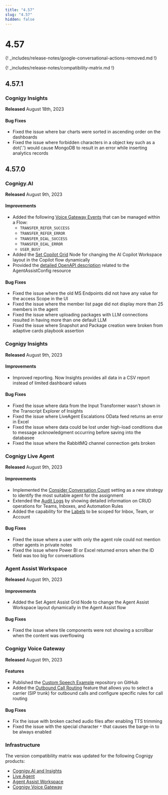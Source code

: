 ```yaml
---
title: "4.57"
slug: "4.57"
hidden: false
---
```


# 4.57

{! _includes/release-notes/google-conversational-actions-removed.md !}

{! _includes/release-notes/compatibility-matrix.md !}

## 4.57.1

### Cognigy Insights

**Released** August 18th, 2023

#### Bug Fixes

- Fixed the issue where bar charts were sorted in ascending order on the dashboards
- Fixed the issue where forbidden characters in a object key such as a dot('.') would cause MongoDB to result in an error while inserting analytics records

## 4.57.0

### Cognigy.AI

**Released** August 9th, 2023

#### Improvements

- Added the following [Voice Gateway Events](../voice-gateway/references/events/overview.md) that can be managed within a Flow:
    - `TRANSFER_REFER_SUCCESS`
    - `TRANSFER_REFER_ERROR`
    - `TRANSFER_DIAL_SUCCESS`
    - `TRANSFER_DIAL_ERROR`
    - `USER_BUSY`
- Added the [Set Copilot Grid](../ai/build/node-reference/ai-copilot/set-grid.md) Node for changing the AI Copilot Workspace layout in the Copilot flow dynamically
- Provided the [detailed OpenAPI description](https://api-trial.cognigy.ai/openapi#post-/v2.0/agentassistconfigs) related to the AgentAssistConfig resource

#### Bug Fixes

- Fixed the issue where the old MS Endpoints did not have any value for the access Scope in the UI
- Fixed the issue where the member list page did not display more than 25 members in the agent
- Fixed the issue where uploading packages with LLM connections resulted in having more than one default LLM
- Fixed the issue where Snapshot and Package creation were broken from adaptive cards playbook assertion

### Cognigy Insights

**Released** August 9th, 2023

#### Improvements

- Improved reporting. Now Insights provides all data in a CSV report instead of limited dashboard values

#### Bug Fixes

- Fixed the issue where data from the Input Transformer wasn't shown in the Transcript Explorer of Insights
- Fixed the issue where LiveAgent Escalations OData feed returns an error in Excel
- Fixed the issue where data could be lost under high-load conditions due to message acknowledgment occurring before saving into the databasee
- Fixed the issue where the RabbitMQ channel connection gets broken

### Cognigy Live Agent

**Released** August 9th, 2023

#### Improvements

- Implemented the [Consider Conversation Count](../live-agent/conversation/conversation-routing/automatic-mode.md) setting as a new strategy to identify the most suitable agent for the assignment
- Extended the [Audit Logs](../live-agent/settings/audit-logs.md) by showing detailed information on CRUD operations for Teams, Inboxes, and Automation Rules
- Added the capability for the [Labels](../live-agent/settings/labels.md) to be scoped for Inbox, Team, or Account

#### Bug Fixes

- Fixed the issue where a user with only the agent role could not mention other agents in private notes
- Fixed the issue where Power BI or Excel returned errors when the ID field was too big for conversations

### Agent Assist Workspace

**Released** August 9th, 2023

#### Improvements

- Added the Set Agent Assist Grid Node to change the Agent Assist Workspace layout dynamically in the Agent Assist flow

#### Bug Fixes

- Fixed the issue where tile components were not showing a scrollbar when the content was overflowing

### Cognigy Voice Gateway

**Released** August 9th, 2023

#### Features

- Published the [Custom Speech Example](https://github.com/Cognigy/custom-speech-example) repository on GitHub
- Added the [Outbound Call Routing](../voice-gateway/webapp/outbound-call-routing.md) feature that allows you to select a carrier (SIP trunk) for outbound calls and configure specific rules for call routing

#### Bug Fixes

- Fix the issue with broken cached audio files after enabling TTS trimming
- Fixed the issue with the special character `*` that causes the barge-in to be always enabled

### Infrastructure

The version compatibility matrix was updated for the following Cognigy products:

- [Cognigy.AI and Insights](../ai/installation/version-compatibility-matrix.md)
- [Live Agent](../live-agent/installation/deployment/version-compatibility-matrix.md)
- [Agent Assist Workspace](../ai-copilot/installation/version-compatibility-matrix.md)
- [Cognigy Voice Gateway](../voice-gateway/installation/version-compatibility-matrix.md)


